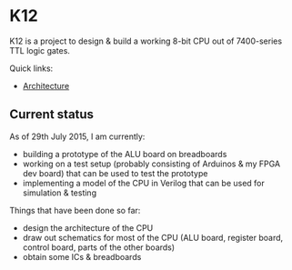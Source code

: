 # K12

K12 is a project to design & build a working 8-bit CPU out of 7400-series TTL
logic gates.

Quick links:

* [Architecture](wiki/Architecture)

## Current status

As of 29th July 2015, I am currently:

* building a prototype of the ALU board on breadboards
* working on a test setup (probably consisting of Arduinos & my FPGA dev board) that can be used to test the prototype
* implementing a model of the CPU in Verilog that can be used for simulation & testing

Things that have been done so far:

* design the architecture of the CPU
* draw out schematics for most of the CPU (ALU board, register board, control board, parts of the other boards)
* obtain some ICs & breadboards
